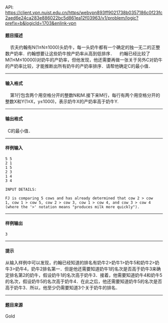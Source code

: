 API: https://client.vpn.nuist.edu.cn/https/webvpn893ff9021738b0357186c0f23fc2aed6e24ca283e886022bc5d861ea12f03963/v1/problem/logic?prefix=b&logicId=1703&enlink-vpn

#### 题目描述

    农夫约翰有N(1≤N≤1000)头奶牛，每一头奶牛都有一个确定的独一无二的正整数产奶率．约翰想要让这些奶牛按产奶率从高到低排序．    约翰已经比较了M(1≤M≤10000)对奶牛的产奶率，但他发现，他还需要再做一张关于另外C对奶牛的产奶率比较，才能推断出所有奶牛的产奶率排序．请帮他确定C的最小值．

---

#### 输入格式

    第1行包含两个用空格分开的整数N和M.接下来M行，每行有两个用空格分开的整数X和Y(1≤X，y≤1000)，表示奶牛X的产奶率高于奶牛Y.

---

#### 输出格式

  C的最小值．

---

#### 样例输入
```
5 5
2 1
1 5
2 3
1 4
3 4

INPUT DETAILS:

FJ is comparing 5 cows and has already determined that cow 2 > cow
1, cow 1 > cow 5, cow 2 > cow 3, cow 1 > cow 4, and cow 3 > cow 4
(where the '>' notation means "produces milk more quickly").

```

---

#### 样例输出
```
3

```

---

#### 提示

从输入样例中可以发现，约翰已经知道的排名有奶牛2>奶牛1>奶牛5和奶牛2>奶牛3>奶牛4，奶牛2排名第一．但是他还需要知道奶牛1的名次是否高于奶牛3来确定排名第2的奶牛，假设奶牛1的名次高于奶牛3．接着，他需要知道奶牛4和奶牛5的名次，假设奶牛5的名次高于奶牛4．在此之后，他还需要知道奶牛5的名次是否高于奶牛3．所以，他至少仍需要知道3个关于奶牛的排名．

---

#### 题目来源

Gold